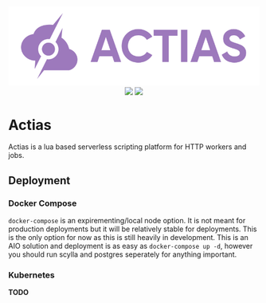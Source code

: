 <p align="center">
	<img width="550" src="https://raw.githubusercontent.com/JSH32/actias/master/.github/assets/banner.png"><br>
	<img src="https://img.shields.io/badge/contributions-welcome-orange.svg">
	<img src="https://img.shields.io/badge/Made%20with-%E2%9D%A4-ff69b4?logo=love">
</p>

# Actias
Actias is a lua based serverless scripting platform for HTTP workers and jobs.

## Deployment
### Docker Compose
`docker-compose` is an expirementing/local node option. It is not meant for production deployments but it will be relatively stable for deployments. This is the only option for now as this is still heavily in development. This is an AIO solution and deployment is as easy as `docker-compose up -d`, however you should run scylla and postgres seperately for anything important.
### Kubernetes
**TODO**